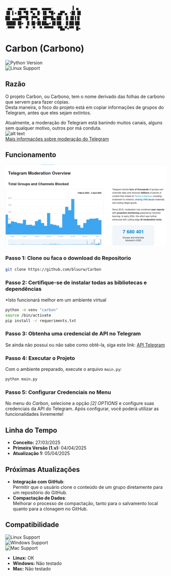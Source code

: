 
     ▄▄·  ▄▄▄· ▄▄▄  ▄▄▄▄·        ▐ ▄ 
    ▐█ ▌▪▐█ ▀█ ▀▄ █·▐█ ▀█▪ ▄█▀▄ •█▌▐█
    ██ ▄▄▄█▀▀█ ▐▀▀▄ ▐█▀▀█▄▐█▌.▐▌▐█▐▐▌
    ▐███▌▐█▪ ▐▌▐█•█▌██▄▪▐█▐█▌.▐▌██▐█▌
    ·▀▀▀  ▀  ▀ .▀  ▀·▀▀▀▀  ▀█▄▀▪▀▀ █▪


# **Carbon (Carbono)**

![Python Version](https://img.shields.io/badge/Python-3.11-blue)  
![Linux Support](https://img.shields.io/badge/Linux-Compatible-green)

## **Razão**
O projeto Carbon, ou Carbono, tem o nome derivado das folhas de carbono que servem para fazer cópias.  
Desta maneira, o foco do projeto está em copiar informações de grupos do Telegram, antes que eles sejam extintos.

Atualmente, a moderação do Telegram está banindo muitos canais, alguns sem qualquer motivo, outros por má conduta.  
![alt text](/carbon/imgs/telgram_moderation_overview_graphic.png)  
[Mais informações sobre moderação do Telegram](https://telegram.org/moderation)

## **Funcionamento**
![alt text](image.png)


### Passo 1: Clone ou faca o download do Repositorio
```bash
git clone https://github.com/bluurw/Carbon
```

### Passo 2: Certifique-se de instalar todas as bibliotecas e dependências
*Isto funcionará melhor em um ambiente virtual

```bash
python -m venv "carbon"  
source /bin/activate  
pip install -r requeriments.txt
```

### Passo 3: Obtenha uma credencial de API no Telegram
Se ainda não possui ou não sabe como obtê-la, siga este link: [API Telegram](https://my.telegram.org/apps "Telegram")


### Passo 4: Executar o Projeto
Com o ambiente preparado, execute o arquivo `main.py`:  
```bash
python main.py
```

### Passo 5: Configurar Credenciais no Menu
No menu do *Carbon*, selecione a opção *[2] OPTIONS* e configure suas credenciais da API do Telegram.
Após configurar, você poderá utilizar as funcionalidades livremente!


## **Linha do Tempo**

- **Conceito:** 27/03/2025  
- **Primeira Versão (1.v):** 04/04/2025  
- **Atualização 1:** 05/04/2025  


## **Próximas Atualizações**

- **Integração com GitHub**:  
  Permitir que o usuário clone o conteúdo de um grupo diretamente para um repositório do GitHub.
- **Compactação de Dados**:  
  Melhorar o processo de compactação, tanto para o salvamento local quanto para a clonagem no GitHub.


## **Compatibilidade**

![Linux Support](https://img.shields.io/badge/Linux-OK-green)  
![Windows Support](https://img.shields.io/badge/Windows-Não%20Testado-yellow)  
![Mac Support](https://img.shields.io/badge/Mac-Não%20Testado-yellow)  

- **Linux:** OK  
- **Windows:** Não testado  
- **Mac:** Não testado